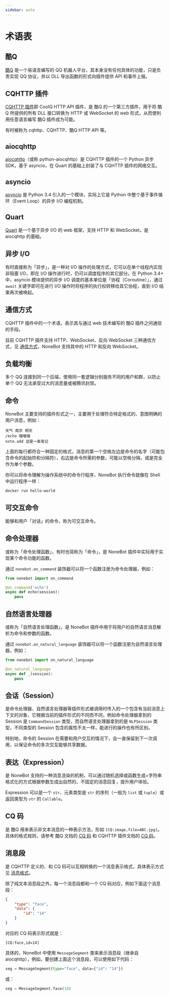 ```yaml
---
sidebar: auto
---
```


# 术语表

## 酷Q

[酷Q](https://cqp.cc) 是一个易语言编写的 QQ 机器人平台，其本身没有任何具体的功能，只是负责实现 QQ 协议，并以 DLL 导出函数的形式向插件提供 API 和事件上报。

## CQHTTP 插件

[CQHTTP 插件](https://cqhttp.cc/)即 CoolQ HTTP API 插件，是 酷Q 的一个第三方插件，用于将 酷Q 所提供的所有 DLL 接口转换为 HTTP 或 WebSocket 的 web 形式，从而使利用任意语言编写 酷Q 插件成为可能。

有时被称为 cqhttp、CQHTTP、酷Q HTTP API 等。

## aiocqhttp

[aiocqhttp](https://github.com/richardchien/python-aiocqhttp)（或称 python-aiocqhttp）是 CQHTTP 插件的一个 Python 异步 SDK，基于 asyncio，在 Quart 的基础上封装了与 CQHTTP 插件的网络交互。

## asyncio

[asyncio](https://docs.python.org/3/library/asyncio.html) 是 Python 3.4 引入的一个模块，实际上它是 Python 中整个基于事件循环（Event Loop）的异步 I/O 编程机制。

## Quart

[Quart](https://pgjones.gitlab.io/quart/) 是一个基于异步 I/O 的 web 框架，支持 HTTP 和 WebSocket，是 aiocqhttp 的基础。

## 异步 I/O

有时直接称为「异步」，是一种对 I/O 操作的处理方式，它可以在单个线程内实现非阻塞 I/O，即在 I/O 操作进行时，仍可以调度程序的其它部分。在 Python 3.4+ 中，asyncio 模块提供的异步 I/O 调度的基本单位是「协程（Coroutine）」，通过 `await` 关键字即可在进行 I/O 操作时将程序的执行权转移给其它协程，直到 I/O 结束再次被唤起。

## 通信方式

CQHTTP 插件中的一个术语，表示其与通过 web 技术编写的 酷Q 插件之间通信的手段。

目前 CQHTTP 插件支持 HTTP、WebSocket、反向 WebSocket 三种通信方式，见 [通信方式](https://cqhttp.cc/docs/#/CommunicationMethods)，NoneBot 支持其中的 HTTP 和反向 WebSocket。

## 负载均衡

多个 QQ 连接到同一个后端，使用同一套逻辑分别服务不同的用户和群，以防止单个 QQ 无法承受过大的消息量或被腾讯封禁。

## 命令

NoneBot 主要支持的插件形式之一，主要用于处理符合特定格式的、意图明确的用户消息，例如：

```
天气 南京 明天
/echo 喵喵喵
note.add 这是一条笔记
```

上面的每行都符合一种固定的格式，消息的第一个空格左边是命令的名字（可能包含命令的起始符和分隔符），右边是命令所需的参数，可能以空格分隔，或是完全作为单个参数。

你可以将命令理解为操作系统中的命令行程序，NoneBot 执行命令就像在 Shell 中运行程序一样：

```bash
docker run hello-world
```

## 可交互命令

能够和用户「对话」的命令，称为可交互命令。

## 命令处理器

或称为「命令处理函数」，有时也简称为「命令」，是 NoneBot 插件中实际用于实现某个命令功能的函数。

通过 `nonebot.on_command` 装饰器可以将一个函数注册为命令处理器，例如：

```python
from nonebot import on_command

@on_command('echo')
async def echo(session):
    pass
```

## 自然语言处理器

或称为「自然语言处理函数」，是 NoneBot 插件中用于将用户的自然语言消息解析为命令和参数的函数。

通过 `nonebot.on_natural_language` 装饰器可以将一个函数注册为自然语言处理器，例如：

```python
from nonebot import on_natural_language

@on_natural_language
async def _(session):
    pass
```

## 会话（Session）

是命令处理器、自然语言处理器等插件形式被调用时传入的一个包含有当前消息上下文的对象，它根据当前的插件形式的不同而不同，例如命令处理器拿到的 Session 是 `CommandSession` 类型，而自然语言处理器拿到的是 `NLPSession` 类型，不同类型的 Session 包含的属性不太一样，能进行的操作也有所区别。

特别地，命令的 Session 在需要和用户交互的情况下，会一直保留到下一次调用，以保证命令的多次交互能够共享数据。

## 表达（Expression）

是 NoneBot 支持的一种消息渲染的机制，可以通过随机选择或函数生成+字符串格式化的方式根据参数生成出自然的、不固定的消息回复，提升用户体验。

Expression 可以是一个 `str`、元素类型是 `str` 的序列（一般为 `list` 或 `tuple`）或返回类型为 `str` 的 `Callable`。

## CQ 码

是 酷Q 用来表示非文本消息的一种表示方法，形如 `[CQ:image,file=ABC.jpg]`。具体的格式规则，请参考 酷Q 文档的 [CQ 码](https://d.cqp.me/Pro/CQ%E7%A0%81) 和 CQHTTP 插件文档的 [CQ 码](https://cqhttp.cc/docs/#/CQCode)。

## 消息段

是 CQHTTP 定义的、和 CQ 码可以互相转换的一个消息表示格式，具体表示方式见 [消息格式](https://cqhttp.cc/docs/#/Message)。

除了纯文本消息段之外，每一个消息段都和一个 CQ 码对应，例如下面这个消息段：

```json
{
    "type": "face",
    "data": {
        "id": "14"
    }
}
```

对应的 CQ 码表示形式就是：

```
[CQ:face,id=14]
```

具体的，NoneBot 中使用 `MessageSegment` 类来表示消息段（继承自 aiocqhttp），例如，要创建上面这个消息段，可以使用如下代码：

```python
seg = MessageSegment(type="face", data={"id": "14"})
```

或：

```python
seg = MessageSegment.face(14)
```
